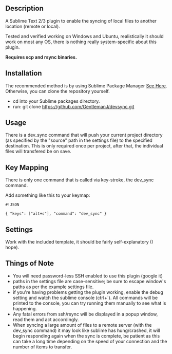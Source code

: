 ## Description
A Sublime Text 2/3 plugin to enable the syncing of local files to another location (remote or local).

Tested and verified working on Windows and Ubuntu, realistically it should work on most any OS, there is nothing really system-specific about this plugin.  

**Requires scp and rsync binaries.**

## Installation
The recommended method is by using Sublime Package Manager [See Here](http://wbond.net/sublime_packages/package_control/installation). Otherwise, you can clone the repository yourself. 

* cd into your Sublime packages directory.
* run: git clone https://github.com/GentlemanJ/devsync.git


## Usage
There is a dev_sync command that will push your current project directory (as specified by the "source" path in the settings file) to the specified destination.  This is only required once per project, after that, the  individual files will transfered be on save. 

## Key Mapping
There is only one command that is called via key-stroke, the dev_sync command.  

Add something like this to your keymap:

```
#!JSON

{ "keys": ["alt+s"], "command": "dev_sync" }
```

## Settings
Work with the included template, it should be fairly self-explanatory (I hope). 


## Things of Note
* You will need password-less SSH enabled to use this plugin (google it)
* paths in the settings file are case-sensitive; be sure to escape window's paths as per the example settings file.
* if you're having problems getting the plugin working, enable the debug setting and watch the sublime console (ctrl+`).  All commands will be printed to the console, you can try running them manually to see what is happening.
* Any fatal errors from ssh/rsync will be displayed in a popup window, read them and act accordingly.
* When syncing a large amount of files to a remote server (with the dev_sync command) it may look like sublime has hung/crashed, it will begin responding again when the sync is complete, be patient as this can take a long time depending on the speed of your connection and the number of items to transfer.
